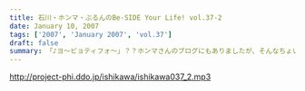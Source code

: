 ```yaml
---
title: 石川・ホンマ・ぶるんのBe-SIDE Your Life! vol.37-2
date: January 10, 2007
tags: ['2007', 'January 2007', 'vol.37']
draft: false
summary: 「♪ヨ〜ビョティフォ〜」？？ホンマさんのブログにもありましたが、そんなちょい前のヒットソングが、くちずさまれている、サウンドマン倉庫スタジオからお届け！NAMAE
---
```


http://project-phi.ddo.jp/ishikawa/ishikawa037_2.mp3
